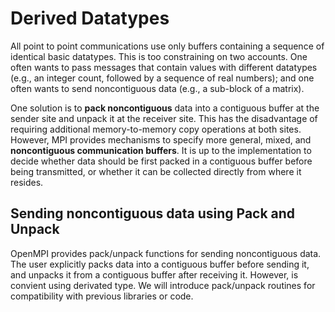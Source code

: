 # Derived Datatypes

All  point  to  point  communications  use  only  buffers  containing  a sequence  of  identical  basic  datatypes.   This  is  too  constraining  on  two  accounts.   One  often wants to pass messages that contain values with different datatypes (e.g., an integer count, followed by a sequence of real numbers); and one often wants to send noncontiguous data  (e.g.,  a  sub-block  of  a  matrix).  

One  solution  is  to  **pack  noncontiguous**  data  into a  contiguous  buffer  at  the  sender  site  and  unpack  it  at  the  receiver  site.  This  has  the disadvantage of requiring additional memory-to-memory copy operations at both sites.  However, MPI provides mechanisms to specify more general, mixed, and **noncontiguous communication buffers**.  It is up to the implementation to decide whether data should be first packed in a contiguous buffer before being transmitted, or whether it can be collected directly from where it resides.

## Sending noncontiguous data using Pack and Unpack

OpenMPI provides pack/unpack functions for sending noncontiguous data.  The user explicitly packs data into a contiguous buffer before sending it, and unpacks it from a contiguous buffer after receiving it. However, is convient using derivated type. We will introduce pack/unpack routines for compatibility with previous libraries or code.  

